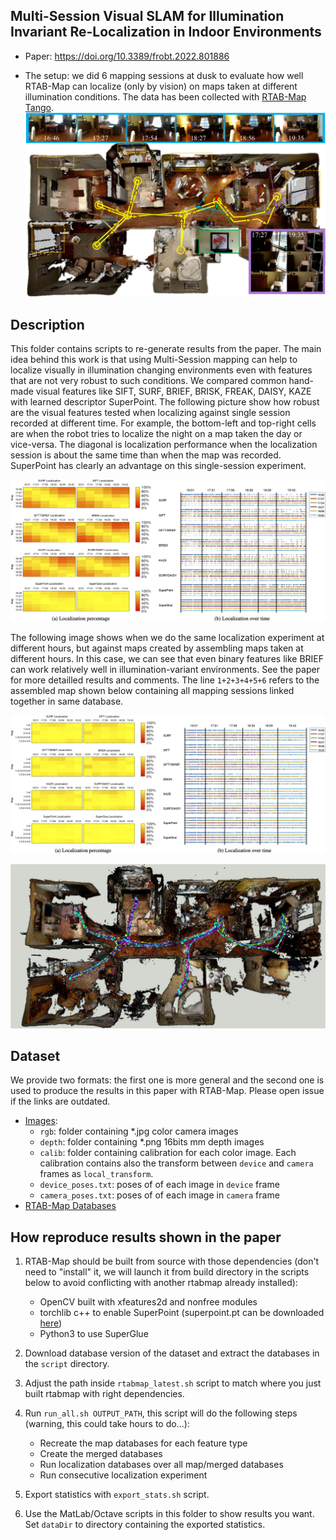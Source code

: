 
## Multi-Session Visual SLAM for Illumination Invariant Re-Localization in Indoor Environments

* Paper: https://doi.org/10.3389/frobt.2022.801886

* The setup: we did 6 mapping sessions at dusk to evaluate how well RTAB-Map can localize (only by vision) on maps taken at different illumination conditions. The data has been collected with [RTAB-Map Tango](https://play.google.com/store/apps/details?id=com.introlab.rtabmap&hl=en_CA&gl=US).
![Overview](https://github.com/introlab/rtabmap/raw/master/archive/2022-IlluminationInvariant/images/fig_overview.jpg)


## Description

This folder contains scripts to re-generate results from the paper. The main idea behind this work is that using Multi-Session mapping can help to localize visually in illumination changing environments even with features that are not very robust to such conditions. We compared common hand-made visual features like SIFT, SURF, BRIEF, BRISK, FREAK, DAISY, KAZE with learned descriptor SuperPoint. The following picture show how robust are the visual features tested when localizing against single session recorded at different time. For example, the bottom-left and top-right cells are when the robot tries to localize the night on a map taken the day or vice-versa. The diagonal is localization performance when the localization session is about the same time than when the map was recorded. SuperPoint has clearly an advantage on this single-session experiment.

![All sessions](https://github.com/introlab/rtabmap/raw/master/archive/2022-IlluminationInvariant/images/fig_single_percentage.jpg)

The following image shows when we do the same localization experiment at different hours, but against maps created by assembling maps taken at different hours. In this case, we can see that even binary features like BRIEF can work relatively well in illumination-variant environments. See the paper for more detailled results and comments. The line `1+2+3+4+5+6` refers to the assembled map shown below containing all mapping sessions linked together in same database.

![All sessions](https://github.com/introlab/rtabmap/raw/master/archive/2022-IlluminationInvariant/images/fig_merged_percentage.jpg)


![All sessions](https://github.com/introlab/rtabmap/raw/master/archive/2022-IlluminationInvariant/images/fig_map_merged_999.jpg)


## Dataset

We provide two formats: the first one is more general and the second one is used to produce the results in this paper with RTAB-Map. Please open issue if the links are outdated.

* [Images](https://usherbrooke-my.sharepoint.com/:u:/g/personal/labm2414_usherbrooke_ca/EV8F4PZUxOxLhwAyEehlzKwBjF-9xNuxR32Q4mUjx5u-rA?e=eCJ3TW):
  * `rgb`: folder containing *.jpg color camera images
  * `depth`: folder containing *.png 16bits mm depth images
  * `calib`: folder containing calibration for each color image. Each calibration contains also the transform between `device` and `camera` frames as `local_transform`.
  * `device_poses.txt`: poses of of each image in `device` frame
  * `camera_poses.txt`: poses of of each image in `camera` frame
* [RTAB-Map Databases](https://usherbrooke-my.sharepoint.com/:u:/g/personal/labm2414_usherbrooke_ca/EU5fb0jEKzlGhPK3OWjMGLUBnDo1BRAoZwtB2czyeVLE_A?e=Y0JyXY)



## How reproduce results shown in the paper

1. RTAB-Map should be built from source with those dependencies (don't need to "install" it, we will launch it from build directory in the scripts below to avoid conflicting with another rtabmap already installed): 
    * OpenCV built with xfeatures2d and nonfree modules
    * torchlib c++ to enable SuperPoint (superpoint.pt can be downloaded [here](https://github.com/KinglittleQ/SuperPoint_SLAM/blob/master/superpoint.pt))
    * Python3 to use SuperGlue

2. Download database version of the dataset and extract the databases in the `script` directory.
3. Adjust the path inside `rtabmap_latest.sh` script to match where you just built rtabmap with right dependencies.
4. Run `run_all.sh OUTPUT_PATH`, this script will do the following steps (warning, this could take hours to do...):
    * Recreate the map databases for each feature type
    * Create the merged databases
    * Run localization databases over all map/merged databases
    * Run consecutive localization experiment
  
5. Export statistics with `export_stats.sh` script.

6. Use the MatLab/Octave scripts in this folder to show results you want. Set `dataDir` to directory containing the exported statistics. 
  
